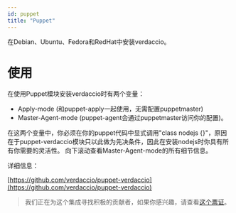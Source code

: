 ```yaml
---
id: puppet
title: "Puppet"
---
```


在Debian、Ubuntu、Fedora和RedHat中安装verdaccio。

# 使用

在使用Puppet模块安装verdaccio时有两个变量：

* Apply-mode (和puppet-apply一起使用，无需配置puppetmaster)
* Master-Agent-mode (puppet-agent会通过puppetmaster访问你的配置)。

在这两个变量中，你必须在你的puppet代码中显式调用"class nodejs {}"，原因在于puppet-verdaccio模块只以此做为先决条件，因此在安装nodejs时你具有所有你需要的灵活性。 向下滚动查看Master-Agent-mode的所有细节信息。

详细信息：

[https://github.com/verdaccio/puppet-verdaccio](https://github.com/verdaccio/puppet-verdaccio)

> 我们正在为这个集成寻找积极的贡献者，如果你感兴趣，请查看[这个票证](https://github.com/verdaccio/puppet-verdaccio/issues/11)。




